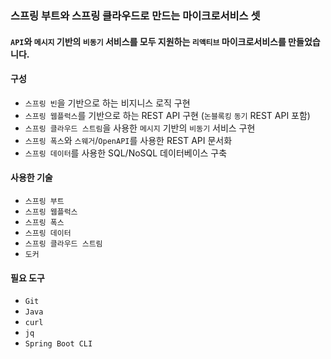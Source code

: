 ### 스프링 부트와 스프링 클라우드로 만드는 마이크로서비스 셋

#### `API`와 `메시지` 기반의 `비동기` 서비스를 모두 지원하는 `리액티브` 마이크로서비스를 만들었습니다.


#### 구성

- `스프링 빈`을 기반으로 하는 비지니스 로직 구현
- `스프링 웹플럭스`를 기반으로 하는 REST API 구현 (`논블록킹` `동기` REST API 포함)
- `스프링 클라우드 스트림`을 사용한 `메시지` 기반의 `비동기` 서비스 구현 
- `스프링 폭스`와 `스웨거`/`OpenAPI`를 사용한 REST API 문서화
- `스프링 데이터`를 사용한 SQL/NoSQL 데이터베이스 구축

#### 사용한 기술

- `스프링 부트`
- `스프링 웹플럭스`
- `스프링 폭스`
- `스프링 데이터`
- `스프링 클라우드 스트림`
- `도커`

#### 필요 도구

- `Git`
- `Java`
- `curl`
- `jq`
- `Spring Boot CLI`

